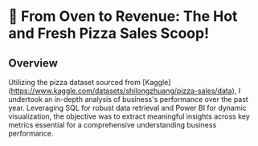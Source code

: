 # 🍕 From Oven to Revenue: The Hot and Fresh Pizza Sales Scoop! 

## Overview

Utilizing the pizza dataset sourced from [Kaggle] (https://www.kaggle.com/datasets/shilongzhuang/pizza-sales/data), I undertook an in-depth analysis of business's performance over the past year. Leveraging SQL for robust data retrieval and Power BI for dynamic visualization, the objective was to extract meaningful insights across key metrics essential for a comprehensive understanding business performance.

